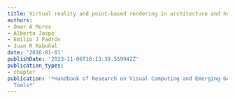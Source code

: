 ```yaml
---
title: Virtual reality and point-based rendering in architecture and heritage
authors:
- Omar A Mures
- Alberto Jaspe
- Emilio J Padrón
- Juan R Rabuñal
date: '2016-01-01'
publishDate: '2023-11-06T10:13:39.559942Z'
publication_types:
- chapter
publication: '*Handbook of Research on Visual Computing and Emerging Geometrical Design
  Tools*'
---
```

